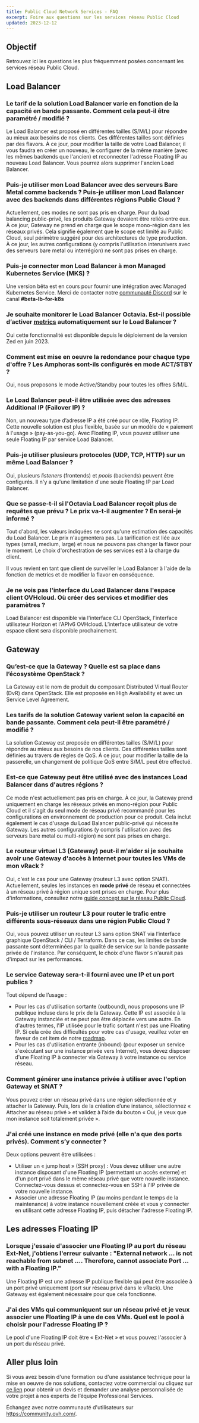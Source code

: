 ```yaml
---
title: Public Cloud Network Services - FAQ
excerpt: Foire aux questions sur les services réseau Public Cloud
updated: 2023-12-12
---
```


## Objectif

Retrouvez ici les questions les plus fréquemment posées concernant les services réseau Public Cloud.

## Load Balancer

### Le tarif de la solution Load Balancer  varie en fonction de la capacité en bande passante. Comment cela peut-il être paramétré / modifié ?

Le Load Balancer est proposé en différentes tailles (S/M/L) pour répondre au mieux aux besoins de nos clients. Ces différentes tailles sont définies par des flavors. À ce jour, pour modifier la taille de votre Load Balancer, il vous faudra en créer un nouveau, le configurer de la même manière (avec les mêmes backends que l'ancien) et reconnecter l'adresse Floating IP au nouveau Load Balancer. Vous pourrez alors supprimer l'ancien Load Balancer.

### Puis-je utiliser mon Load Balancer avec des serveurs Bare Metal comme backends ? Puis-je utiliser mon Load Balancer avec des backends dans différentes régions Public Cloud ?

Actuellement, ces modes ne sont pas pris en charge. Pour du load balancing public-privé, les produits Gateway devaient être reliés entre eux. À ce jour, Gateway ne prend en charge que le scope mono-région dans les réseaux privés. Cela signifie également que le scope est limité au Public Cloud, seul périmètre suggéré pour des architectures de type production.<br>
À ce jour, les autres configurations (y compris l'utilisation interunivers avec des serveurs bare metal ou interrégion) ne sont pas prises en charge.

### Puis-je connecter mon Load Balancer à mon Managed Kubernetes Service (MKS) ?

Une version bêta est en cours pour fournir une intégration avec Managed Kubernetes Service. Merci de contacter notre [communauté Discord](https://discord.gg/ovhcloud) sur le canal **#beta-lb-for-k8s**


### Je souhaite monitorer le Load Balancer Octavia. Est-il possible d’activer [metrics](https://docs.openstack.org/octavia/latest/user/guides/monitoring.html) automatiquement sur le Load Balancer ?

Oui cette fonctionnalité est disponible depuis le déploiement de la version Zed en juin 2023.

### Comment est mise en oeuvre la redondance pour chaque type d'offre ? Les Amphoras sont-ils configurés en mode ACT/STBY ?

Oui, nous proposons le mode Active/Standby pour toutes les offres S/M/L.

### Le Load Balancer peut-il être utilisée avec des adresses Additional IP (Failover IP) ?

Non, un nouveau type d’adresse IP a été créé pour ce rôle, Floating IP. Cette nouvelle solution est plus flexible, basée sur un modèle de « paiement à l'usage » (pay-as-you-go). Avec Floating IP, vous pouvez utiliser une seule Floating IP par service Load Balancer.

### Puis-je utiliser plusieurs protocoles (UDP, TCP, HTTP) sur un même Load Balancer ?

Oui, plusieurs *listeners* (frontends) et *pools* (backends) peuvent être configurés. Il n'y a qu'une limitation d'une seule Floating IP par Load Balancer.

### Que se passe-t-il si l'Octavia Load Balancer reçoit plus de requêtes que prévu ? Le prix va-t-il augmenter ? En serai-je informé ?

Tout d'abord, les valeurs indiquées ne sont qu'une estimation des capacités du Load Balancer. Le prix n'augmentera pas. La tarification est liée aux types (small, medium, large) et nous ne pouvons pas changer la flavor pour le moment. Le choix d'orchestration de ses services est à la charge du client.

Il vous revient en tant que client de surveiller le Load Balancer à l'aide de la fonction de metrics et de modifier la flavor en conséquence.

### Je ne vois pas l'interface du Load Balancer dans l'espace client OVHcloud. Où créer des services et modifier des paramètres ?

Load Balancer est disponible via l'interface CLI OpenStack, l'interface utilisateur Horizon et l'APIv6 OVHcloud. L’interface utilisateur de votre espace client sera disponible prochainement.

## Gateway

### Qu’est-ce que la Gateway ? Quelle est sa place dans l’écosystème OpenStack ?

La Gateway est le nom de produit du composant Distributed Virtual Router (DvR) dans OpenStack. Elle est proposée en High Availability et avec un Service Level Agreement.

### Les tarifs de la solution Gateway varient selon la capacité en bande passante. Comment cela peut-il être paramétré / modifié ?

La solution Gateway est proposée en différentes tailles (S/M/L) pour répondre au mieux aux besoins de nos clients. Ces différentes tailles sont définies au travers de règles de QoS. À ce jour, pour modifier la taille de la passerelle, un changement de politique QoS entre S/M/L peut être effectué.

### Est-ce que Gateway peut être utilisé avec des instances Load Balancer dans d'autres régions ?

Ce mode n'est actuellement pas pris en charge. À ce jour, la Gateway prend uniquement en charge les réseaux privés en mono-région pour Public Cloud et il s'agit du seul mode de réseau privé recommandé pour les configurations en environnement de production pour ce produit. Cela inclut également le cas d'usage du Load Balancer public-privé qui nécessite Gateway. Les autres configurations (y compris l'utilisation avec des serveurs bare metal ou multi-région) ne sont pas prises en charge.

### Le routeur virtuel L3 (Gateway) peut-il m'aider si je souhaite avoir une Gateway d'accès à Internet pour toutes les VMs de mon vRack ?

Oui, c'est le cas pour une Gateway (routeur L3 avec option SNAT). Actuellement, seules les instances en **mode privé** de réseau et connectées à un réseau privé à région unique sont prises en charge. Pour plus d'informations, consultez notre [guide concept sur le réseau Public Cloud](/pages/public_cloud/public_cloud_network_services/concepts-01-public-cloud-networking-concepts).

### Puis-je utiliser un routeur L3 pour router le trafic entre différents sous-réseaux dans une région Public Cloud ?

Oui, vous pouvez utiliser un routeur L3 sans option SNAT via l’interface graphique OpenStack / CLI / Terraform. Dans ce cas, les limites de bande passante sont déterminées par la qualité de service sur la bande passante privée de l'instance. Par conséquent, le choix d'une flavor `S` n'aurait pas d'impact sur les performances.

### Le service Gateway sera-t-il fourni avec une IP et un port publics ?

Tout dépend de l’usage :

- Pour les cas d'utilisation sortante (outbound), nous proposons une IP publique incluse dans le prix de la Gateway. Cette IP est associée à la Gateway instanciée et ne peut pas être déplacée vers une autre. En d'autres termes, l'IP utilisée pour le trafic sortant n'est pas une Floating IP. Si cela crée des difficultés pour votre cas d'usage, veuillez voter en faveur de cet item de notre [roadmap](https://github.com/ovh/public-cloud-roadmap/issues/448).
- Pour les cas d'utilisation entrante (inbound) (pour exposer un service s'exécutant sur une instance privée vers Internet), vous devez disposer d'une Floating IP à connecter via Gateway à votre instance ou service réseau.

### Comment générer une instance privée à utiliser avec l'option Gateway et SNAT ?

Vous pouvez créer un réseau privé dans une région sélectionnée et y attacher la Gateway. Puis, lors de la création d’une instance, sélectionnez « Attacher au réseau privé » et validez à l’aide du bouton « Oui, je veux que mon instance soit totalement privée ».

### J'ai créé une instance en mode privé (elle n'a que des ports privés). Comment s’y connecter ?

Deux options peuvent être utilisées : 

- Utiliser un « jump host » (SSH proxy) : Vous devez utiliser une autre instance disposant d'une Floating IP (permettant un accès externe) et d'un port privé dans le même réseau privé que votre nouvelle instance. Connectez-vous dessus et connectez-vous en SSH à l'IP privée de votre nouvelle instance.
- Associer une adresse Floating IP (au moins pendant le temps de la maintenance) à votre instance nouvellement créée et vous y connecter en utilisant cette adresse Floating IP, puis détacher l'adresse Floating IP.

## Les adresses Floating IP

### Lorsque j'essaie d'associer une Floating IP au port du réseau Ext-Net, j'obtiens l'erreur suivante : "External network ... is not reachable from subnet .... Therefore, cannot associate Port ... with a Floating IP."

Une Floating IP est une adresse IP publique flexible qui peut être associée à un port privé uniquement (port sur réseau privé dans le vRack). Une Gateway est également nécessaire pour que cela fonctionne.

### J'ai des VMs qui communiquent sur un réseau privé et je veux associer une Floating IP à une de ces VMs. Quel est le pool à choisir pour l'adresse Floating IP ?

Le pool d'une Floating IP doit être « Ext-Net » et vous pouvez l'associer à un port du réseau privé.

## Aller plus loin

Si vous avez besoin d'une formation ou d'une assistance technique pour la mise en oeuvre de nos solutions, contactez votre commercial ou cliquez sur [ce lien](https://www.ovhcloud.com/fr/professional-services/) pour obtenir un devis et demander une analyse personnalisée de votre projet à nos experts de l’équipe Professional Services.

Échangez avec notre communauté d'utilisateurs sur <https://community.ovh.com/>.